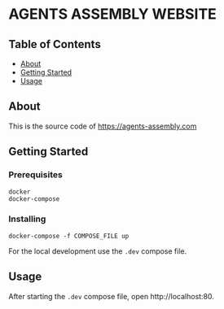 # AGENTS ASSEMBLY WEBSITE

## Table of Contents

- [About](#about)
- [Getting Started](#getting_started)
- [Usage](#usage)

## About <a name = "about"></a>

This is the source code of https://agents-assembly.com

## Getting Started <a name = "getting_started"></a>

### Prerequisites

```
docker
docker-compose
```

### Installing

```
docker-compose -f COMPOSE_FILE up
```
For the local development use the `.dev` compose file.

## Usage <a name = "usage"></a>

After starting the `.dev` compose file, open http://localhost:80.
